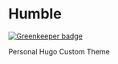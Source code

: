 
# Humble 

[![Greenkeeper badge](https://badges.greenkeeper.io/Nismit/humble.svg)](https://greenkeeper.io/)

Personal Hugo Custom Theme
